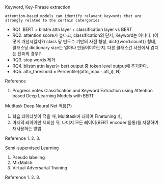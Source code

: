 Keyword, Key-Phrase extraction
```
attention-based models can identify relavant keywords that are strongly related to the certain catergories
```
- RQ1. BERT + bilstm attn layer + classification layer vs BERT
- RQ2. attention score가 높다고, classification의 단서, Keyword는 아니다. (어떻게 개선시킬지?)  class 당 빈도수 기반의 사전 형성, dict({word:count}) 형태, 클래스당 dictionary size는 얼마나 만들어야하는지. 다른 클래스간 사전에서 겹치는 단어의 경우?
- RQ3. stop words 제거 
- RQ4. bilstm attn layer는 bert output 중 token level output에 추가한다. 
- RQ5. attn_threshold = Percentile((attn_max - att_i), N)

Reference
1. Progress notes Classification and Keyword Extraction using Attention based Deep Learning Models with BERT


Mutltask Deep Neural Net 적용(?)
1. 학습 데이터셋이 적을 때, Multitask에 대하여 Finetuning 후,
2. 마지막 레이어만 제외한 뒤, 나머지 모든 레이어(BERT encoder 몸통)를 저장하여 재사용하는 방법

Reference
1.
2.
3.


Semi-supervised Learning
1. Pseudo labeling
2. MixMatch
3. Virtual Adversarial Training

Reference
1.
2.
3.
